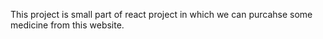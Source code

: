 This project is small part of react project in which we can purcahse some medicine from this website.
